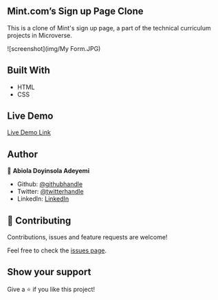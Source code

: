 ## Mint.com’s Sign up Page Clone
This is a clone of Mint's sign up page, a part of the technical curriculum projects in Microverse.

![screenshot](img/My Form.JPG)

## Built With

- HTML
- CSS

## Live Demo

[Live Demo Link](https://rawcdn.githack.com/Abidoyinsola1/form-project/5116c28c29c48b63303c09cb55866971520d889b/index.html)

## Author

👤 **Abiola Doyinsola Adeyemi**
- Github: [@githubhandle](https://github.com/abidoyinsola1)
- Twitter: [@twitterhandle](https://twitter.com/abidoyinsola)
- LinkedIn: [LinkedIn](https://www.linkedin.com/in/doyinsola-adeyemi)

## 🤝 Contributing

Contributions, issues and feature requests are welcome!

Feel free to check the [issues page](https://github.com/Abidoyinsola1/form-project/tree/myform).

## Show your support

Give a ⭐️ if you like this project!